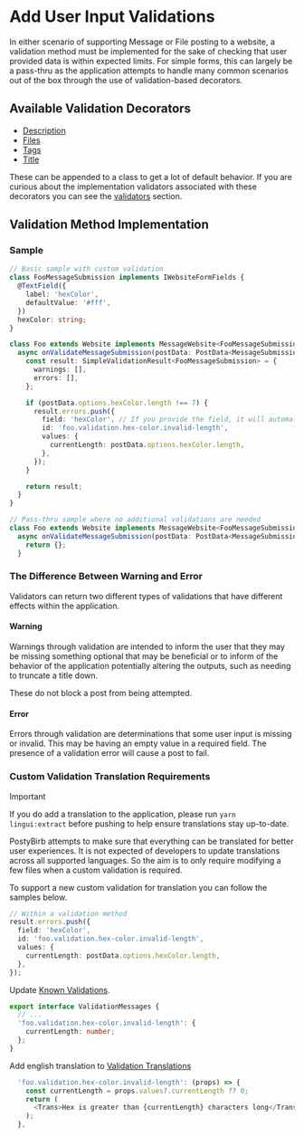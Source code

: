 # Add User Input Validations

In either scenario of supporting Message or File posting to a website, a validation method
must be implemented for the sake of checking that user provided data is within expected
limits. For simple forms, this can largely be a pass-thru as the application attempts to
handle many common scenarios out of the box through the use of validation-based decorators.

## Available Validation Decorators

- [Description](../../../apps/client-server/src/app/websites/decorators/supports-description.decorator.ts)
- [Files](../../../apps/client-server/src/app/websites/decorators/supports-files.decorator.ts)
- [Tags](../../../apps/client-server/src/app/websites/decorators/supports-tags.decorator.ts)
- [Title](../../../apps/client-server/src/app/websites/decorators/supports-title.decorator.ts)

These can be appended to a class to get a lot of default behavior.
If you are curious about the implementation validators associated with these decorators
you can see the [validators](../../../apps/client-server/src/app/validation/validators/)
section.

## Validation Method Implementation

### Sample

```ts
// Basic sample with custom validation
class FooMessageSubmission implements IWebsiteFormFields {
  @TextField({
    label: 'hexColor',
    defaultValue: '#fff',
  })
  hexColor: string;
}

class Foo extends Website implements MessageWebsite<FooMessageSubmission> {
  async onValidateMessageSubmission(postData: PostData<MessageSubmission, FooMessageSubmission>): Promise<SimpleValidationResult> {
    const result: SimpleValidationResult<FooMessageSubmission> = {
      warnings: [],
      errors: [],
    };

    if (postData.options.hexColor.length !== 7) {
      result.errors.push({
        field: 'hexColor', // If you provide the field, it will automatically pair the validation in the UI near that field
        id: 'foo.validation.hex-color.invalid-length',
        values: {
          currentLength: postData.options.hexColor.length,
        },
      });
    }

    return result;
  }
}
```

```ts
// Pass-thru sample where no additional validations are needed
class Foo extends Website implements MessageWebsite<FooMessageSubmission> {
  async onValidateMessageSubmission(postData: PostData<MessageSubmission, FooMessageSubmission>): Promise<SimpleValidationResult> {
    return {};
  }
```

### The Difference Between Warning and Error

Validators can return two different types of validations that have different effects
within the application.

#### Warning

Warnings through validation are intended to inform the user that they may be missing
something optional that may be beneficial or to inform of the behavior of the application
potentially altering the outputs, such as needing to truncate a title down.

These do not block a post from being attempted.

#### Error

Errors through validation are determinations that some user input is missing or invalid.
This may be having an empty value in a required field. The presence of a validation error
will cause a post to fail.

### Custom Validation Translation Requirements

> [!IMPORTANT]
> If you do add a translation to the application, please run `yarn lingui:extract` before
> pushing to help ensure translations stay up-to-date.

PostyBirb attempts to make sure that everything can be translated for better user
experiences. It is not expected of developers to update translations across all
supported languages. So the aim is to only require modifying a few files when a custom
validation is required.

To support a new custom validation for translation you can follow the samples below.

```ts
// Within a validation method
result.errors.push({
  field: 'hexColor',
  id: 'foo.validation.hex-color.invalid-length',
  values: {
    currentLength: postData.options.hexColor.length,
  },
});
```

Update [Known Validations](../../../libs/types/src/models/submission/validation-result.type.ts).

```ts
export interface ValidationMessages {
  // ...
  'foo.validation.hex-color.invalid-length': {
    currentLength: number;
  };
}
```

Add english translation to [Validation Translations](../../../apps/postybirb-ui/src/components/translations/validation-translation.tsx)

```ts
  'foo.validation.hex-color.invalid-length': (props) => {
    const currentLength = props.values?.currentLength ?? 0;
    return (
      <Trans>Hex is greater than {currentLength} characters long</Trans>
    );
  },
```
